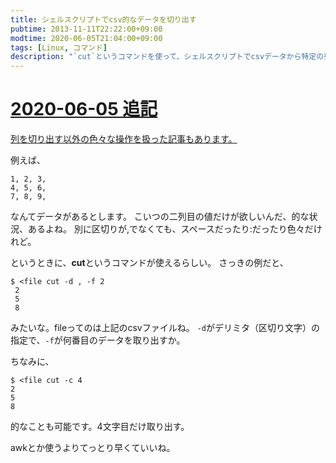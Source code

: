 ```yaml
---
title: シェルスクリプトでcsv的なデータを切り出す
pubtime: 2013-11-11T22:22:00+09:00
modtime: 2020-06-05T21:04:00+09:00
tags: [Linux, コマンド]
description: "`cut`というコマンドを使って、シェルスクリプトでcsvデータから特定の列を切り出す方法の解説です。"
---
```


<ins date="2020-06-05">

# 2020-06-05 追記

[列を切り出す以外の色々な操作を扱った記事](/blog/2015/04/shell-handling-csv)もあります。

</ins>


例えば、
``` csv
1, 2, 3,
4, 5, 6,
7, 8, 9,
```
なんてデータがあるとします。
こいつの二列目の値だけが欲しいんだ、的な状況、あるよね。
別に区切りが,でなくても、スペースだったり:だったり色々だけれど。

というときに、**cut**というコマンドが使えるらしい。
さっきの例だと、
``` shell
$ <file cut -d , -f 2
 2
 5
 8
```
みたいな。fileってのは上記のcsvファイルね。
`-d`がデリミタ（区切り文字）の指定で、`-f`が何番目のデータを取り出すか。

ちなみに、
``` shell
$ <file cut -c 4
2
5
8
```
的なことも可能です。4文字目だけ取り出す。

awkとか使うよりてっとり早くていいね。
